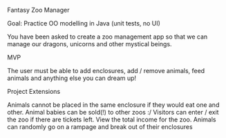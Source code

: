 Fantasy Zoo Manager

Goal: Practice OO modelling in Java (unit tests, no UI)

You have been asked to create a zoo management app so that we can manage our dragons, unicorns and other mystical beings.

MVP

The user must be able to add enclosures, add / remove animals, feed animals and anything else you can dream up!

Project Extensions

Animals cannot be placed in the same enclosure if they would eat one and other.
Animal babies can be sold(!) to other zoos :/
Visitors can enter / exit the zoo if there are tickets left.
View the total income for the zoo.
Animals can randomly go on a rampage and break out of their enclosures
